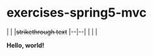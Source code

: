# exercises-spring5-mvc
|  |  |~~strikethrough text~~
|--|--|
|  |  |

**Hello, world!**
<!--stackedit_data:
eyJkaXNjdXNzaW9ucyI6eyJ0RzZ6dVhKWXFJamtrUXZCIjp7In
N0YXJ0Ijo3MSwiZW5kIjo4OCwidGV4dCI6IioqSGVsbG8sIHdv
cmxkISoqIn19LCJjb21tZW50cyI6eyJtZTg0dTE4eEtyNDRzOW
t3Ijp7ImRpc2N1c3Npb25JZCI6InRHNnp1WEpZcUlqa2tRdkIi
LCJzdWIiOiJnaDo0MDY0NDUzMyIsInRleHQiOiJEYXMgaXN0IG
phIHRvbGwhIiwiY3JlYXRlZCI6MTU4Mzg1NTI3OTczNn19LCJo
aXN0b3J5IjpbLTE1NTk2NTM1NjUsLTIwNDk4MjczMzksLTY3NT
EzNzg1NV19
-->